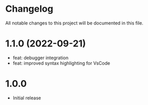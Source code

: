 # Changelog
All notable changes to this project will be documented in this file.

# 1.1.0 (2022-09-21)

- feat: debugger integration
- feat: improved syntax highlighting for VsCode

# 1.0.0

- Initial release
